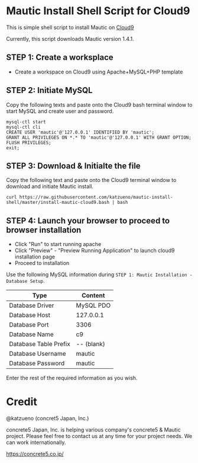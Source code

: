 # Mautic Install Shell Script for Cloud9

This is simple shell script to install Mautic on [Cloud9](https://c9.io/c/t3lGIvLecba)

Currently, this script downloads Mautic version 1.4.1.

## STEP 1: Create a worksplace

- Create a workspace on Cloud9 using Apache+MySQL+PHP template

## STEP 2: Initiate MySQL

Copy the following texts and paste onto the Cloud9 bash terminal window to start MySQL and create user and password.

```
mysql-ctl start
mysql-ctl cli
CREATE USER 'mautic'@'127.0.0.1' IDENTIFIED BY 'mautic';
GRANT ALL PRIVILEGES ON *.* TO 'mautic'@'127.0.0.1' WITH GRANT OPTION;
FLUSH PRIVILEGES;
exit;

```

## STEP 3: Download & Initialte the file

Copy the following text and paste onto the Cloud9 terminal window to download and initiate Mautic install.


```
curl https://raw.githubusercontent.com/katzueno/mautic-install-shell/master/install-mautic-cloud9.bash | bash

```

## STEP 4: Launch your browser to proceed to browser installation

- Click "Run" to start running apache
- Click "Preview" - "Preview Running Application" to launch cloud9 installation page
- Proceed to installation

Use the following MySQL information during `STEP 1: Mautic Installation - Database Setup`.

Type              | Content
------------------|-----
Database Driver   | MySQL PDO
Database Host     | 127.0.0.1
Database Port     | 3306
Database Name     | c9
Database Table Prefix | -- (blank)
Database Username | mautic
Database Password | mautic

Enter the rest of the required information as you wish.


# Credit

@katzueno (concret5 Japan, Inc.)

concrete5 Japan, Inc. is helping various company's concrete5 & Mautic project. Please feel free to contact us at any time for your project needs. We can work internationally.

https://concrete5.co.jp/

